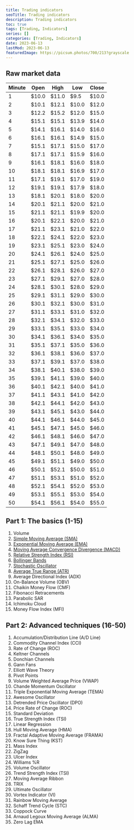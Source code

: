 ```yaml
---
title: Trading indicators
seoTitle: Trading indicators
description: Trading indicators
toc: true
tags: [Trading, Indicators]
series: []
categories: [Trading, Indicators]
date: 2023-06-13
lastMod: 2023-06-13
featuredImage: https://picsum.photos/700/213?grayscale
---
```


## Raw market data

| Minute | Open  | High  | Low   | Close |
| ------ | ----- | ----- | ----- | ----- |
| 1      | $10.0 | $11.0 | $9.5  | $10.0 |
| 2      | $10.1 | $12.1 | $10.0 | $12.0 |
| 3      | $12.2 | $15.2 | $12.0 | $15.0 |
| 4      | $15.1 | $15.1 | $13.9 | $14.0 |
| 5      | $14.1 | $16.1 | $14.0 | $16.0 |
| 6      | $16.1 | $16.1 | $14.9 | $15.0 |
| 7      | $15.1 | $17.1 | $15.0 | $17.0 |
| 8      | $17.1 | $17.1 | $15.9 | $16.0 |
| 9      | $16.1 | $18.1 | $16.0 | $18.0 |
| 10     | $18.1 | $18.1 | $16.9 | $17.0 |
| 11     | $17.1 | $19.1 | $17.0 | $19.0 |
| 12     | $19.1 | $19.1 | $17.9 | $18.0 |
| 13     | $18.1 | $20.1 | $18.0 | $20.0 |
| 14     | $20.1 | $21.1 | $20.0 | $21.0 |
| 15     | $21.1 | $21.1 | $19.9 | $20.0 |
| 16     | $20.1 | $22.1 | $20.0 | $21.0 |
| 17     | $21.1 | $23.1 | $21.0 | $22.0 |
| 18     | $22.1 | $24.1 | $22.0 | $23.0 |
| 19     | $23.1 | $25.1 | $23.0 | $24.0 |
| 20     | $24.1 | $26.1 | $24.0 | $25.0 |
| 21     | $25.1 | $27.1 | $25.0 | $26.0 |
| 22     | $26.1 | $28.1 | $26.0 | $27.0 |
| 23     | $27.1 | $29.1 | $27.0 | $28.0 |
| 24     | $28.1 | $30.1 | $28.0 | $29.0 |
| 25     | $29.1 | $31.1 | $29.0 | $30.0 |
| 26     | $30.1 | $32.1 | $30.0 | $31.0 |
| 27     | $31.1 | $33.1 | $31.0 | $32.0 |
| 28     | $32.1 | $34.1 | $32.0 | $33.0 |
| 29     | $33.1 | $35.1 | $33.0 | $34.0 |
| 30     | $34.1 | $36.1 | $34.0 | $35.0 |
| 31     | $35.1 | $37.1 | $35.0 | $36.0 |
| 32     | $36.1 | $38.1 | $36.0 | $37.0 |
| 33     | $37.1 | $39.1 | $37.0 | $38.0 |
| 34     | $38.1 | $40.1 | $38.0 | $39.0 |
| 35     | $39.1 | $41.1 | $39.0 | $40.0 |
| 36     | $40.1 | $42.1 | $40.0 | $41.0 |
| 37     | $41.1 | $43.1 | $41.0 | $42.0 |
| 38     | $42.1 | $44.1 | $42.0 | $43.0 |
| 39     | $43.1 | $45.1 | $43.0 | $44.0 |
| 40     | $44.1 | $46.1 | $44.0 | $45.0 |
| 41     | $45.1 | $47.1 | $45.0 | $46.0 |
| 42     | $46.1 | $48.1 | $46.0 | $47.0 |
| 43     | $47.1 | $49.1 | $47.0 | $48.0 |
| 44     | $48.1 | $50.1 | $48.0 | $49.0 |
| 45     | $49.1 | $51.1 | $49.0 | $50.0 |
| 46     | $50.1 | $52.1 | $50.0 | $51.0 |
| 47     | $51.1 | $53.1 | $51.0 | $52.0 |
| 48     | $52.1 | $54.1 | $52.0 | $53.0 |
| 49     | $53.1 | $55.1 | $53.0 | $54.0 |
| 50     | $54.1 | $56.1 | $54.0 | $55.0 |

## Part 1: The basics (1-15)

1. Volume
1. [Simple Moving Average (SMA)](../sma)
1. [Exponential Moving Average (EMA)](../ema)
1. [Moving Average Convergence Divergence (MACD)](../macd)
1. [Relative Strength Index (RSI)](../rsi)
1. [Bollinger Bands](../bollinger_bands)
1. [Stochastic Oscillator](../stochastic_oscillator)
1. [Average True Range (ATR)](../atr)
1. Average Directional Index (ADX)
1. On-Balance Volume (OBV)
1. Chaikin Money Flow (CMF)
1. Fibonacci Retracements
1. Parabolic SAR
1. Ichimoku Cloud
1. Money Flow Index (MFI)

## Part 2: Advanced techniques (16-50)

1. Accumulation/Distribution Line (A/D Line)
1. Commodity Channel Index (CCI)
1. Rate of Change (ROC)
1. Keltner Channels
1. Donchian Channels
1. Gann Fans
1. Elliott Wave Theory
1. Pivot Points
1. Volume Weighted Average Price (VWAP)
1. Chande Momentum Oscillator
1. Triple Exponential Moving Average (TEMA)
1. Awesome Oscillator
1. Detrended Price Oscillator (DPO)
1. Price Rate of Change (ROC)
1. Standard Deviation
1. True Strength Index (TSI)
1. Linear Regression
1. Hull Moving Average (HMA)
1. Fractal Adaptive Moving Average (FRAMA)
1. Know Sure Thing (KST)
1. Mass Index
1. ZigZag
1. Ulcer Index
1. Williams %R
1. Volume Oscillator
1. Trend Strength Index (TSI)
1. Moving Average Ribbon
1. TRIX
1. Ultimate Oscillator
1. Vortex Indicator (VI)
1. Rainbow Moving Average
1. Schaff Trend Cycle (STC)
1. Coppock Curve
1. Arnaud Legoux Moving Average (ALMA)
1. Zero Lag EMA
